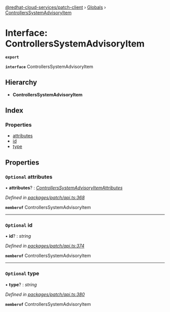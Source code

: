 [@redhat-cloud-services/patch-client](../README.md) › [Globals](../globals.md) › [ControllersSystemAdvisoryItem](controllerssystemadvisoryitem.md)

# Interface: ControllersSystemAdvisoryItem

**`export`** 

**`interface`** ControllersSystemAdvisoryItem

## Hierarchy

* **ControllersSystemAdvisoryItem**

## Index

### Properties

* [attributes](controllerssystemadvisoryitem.md#optional-attributes)
* [id](controllerssystemadvisoryitem.md#optional-id)
* [type](controllerssystemadvisoryitem.md#optional-type)

## Properties

### `Optional` attributes

• **attributes**? : *[ControllersSystemAdvisoryItemAttributes](controllerssystemadvisoryitemattributes.md)*

*Defined in [packages/patch/api.ts:368](https://github.com/RedHatInsights/javascript-clients/blob/969a5fc/packages/patch/api.ts#L368)*

**`memberof`** ControllersSystemAdvisoryItem

___

### `Optional` id

• **id**? : *string*

*Defined in [packages/patch/api.ts:374](https://github.com/RedHatInsights/javascript-clients/blob/969a5fc/packages/patch/api.ts#L374)*

**`memberof`** ControllersSystemAdvisoryItem

___

### `Optional` type

• **type**? : *string*

*Defined in [packages/patch/api.ts:380](https://github.com/RedHatInsights/javascript-clients/blob/969a5fc/packages/patch/api.ts#L380)*

**`memberof`** ControllersSystemAdvisoryItem
